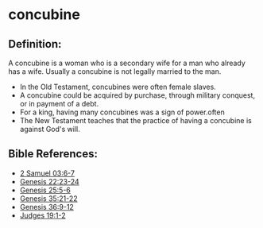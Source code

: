 # concubine #

## Definition: ##

A concubine is a woman who is a secondary wife for a man who already has a wife. Usually a concubine is not legally married to the man.

* In the Old Testament, concubines were often female slaves.
* A concubine could be acquired by purchase, through military conquest, or in payment of a debt.
* For a king, having many concubines was a sign of power.often 
* The New Testament teaches that the practice of having a concubine is against God's will.

## Bible References: ##

* [2 Samuel 03:6-7](https://door43.org/en/bible/notes/2sa/03/06)
* [Genesis 22:23-24](https://door43.org/en/bible/notes/gen/22/23)
* [Genesis 25:5-6](https://door43.org/en/bible/notes/gen/25/05)
* [Genesis 35:21-22](https://door43.org/en/bible/notes/gen/35/21)
* [Genesis 36:9-12](https://door43.org/en/bible/notes/gen/36/09)
* [Judges 19:1-2](https://door43.org/en/bible/notes/jdg/19/01)


